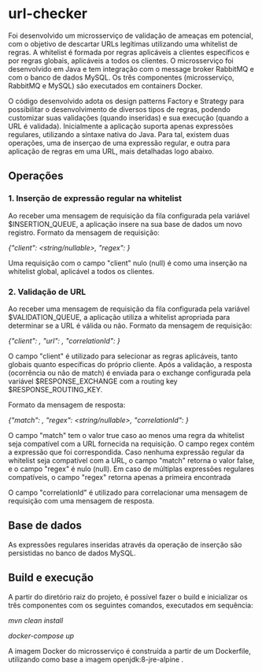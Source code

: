 # url-checker

Foi desenvolvido um microsserviço de validação de ameaças em potencial, com o objetivo de descartar URLs legítimas utilizando uma whitelist de regras. A whitelist é formada por regras aplicáveis a clientes específicos e por regras globais, aplicáveis a todos os clientes. O microsserviço foi desenvolvido em Java e tem integração com o message broker RabbitMQ e com o banco de dados MySQL. Os três componentes (microsserviço, RabbitMQ e MySQL) são executados em containers Docker.

O código desenvolvido adota os design patterns Factory e Strategy para possibilitar o desenvolvimento de diversos tipos de regras, podendo customizar suas validações (quando inseridas) e sua execução (quando a URL é validada). Inicialmente a aplicação suporta apenas expressões regulares, utilizando a síntaxe nativa do Java. Para tal, existem duas operações, uma de inserçao de uma expressão regular, e outra para aplicação de regras em uma URL, mais detalhadas logo abaixo.

## Operações
### 1. Inserção de expressão regular na whitelist
Ao receber uma mensagem de requisição da fila configurada pela variável $INSERTION_QUEUE, a aplicação insere na sua base de dados um novo registro. Formato da mensagem de requisição:

*{"client": <string/nullable>, "regex": <string>}*

Uma requisição com o campo "client" nulo (null) é como uma inserção na whitelist global, aplicável a todos os clientes.

### 2. Validação de URL
Ao receber uma mensagem de requisição da fila configurada pela variável $VALIDATION_QUEUE, a aplicação utiliza a whitelist apropriada para determinar se a URL é válida ou não. Formato da mensagem de requisição:

*{"client": <string>, "url": <string>, "correlationId": <integer>}*

O campo "client" é utilizado para selecionar as regras aplicáveis, tanto globais quanto específicas do próprio cliente.
Após a validação, a resposta (ocorrência ou não de match) é enviada para o exchange configurada pela variável $RESPONSE_EXCHANGE com a routing key $RESPONSE_ROUTING_KEY.

Formato da mensagem de resposta:

*{"match": <boolean>, "regex": <string/nullable>, "correlationId": <integer>}*

O campo "match" tem o valor true caso ao menos uma regra da whitelist seja compatível com a URL fornecida na requisição. O campo regex contém a expressão que foi correspondida. Caso nenhuma expressão regular da whitelist seja compatível com a URL, o campo "match" retorna o valor false, e o campo "regex" é nulo (null). Em caso de múltiplas expressões regulares compatíveis, o campo "regex" retorna apenas a primeira encontrada

O campo "correlationId" é utilizado para correlacionar uma mensagem de requisição com uma mensagem de resposta.

## Base de dados
As expressões regulares inseridas através da operação de inserção são persistidas no banco de dados MySQL.

## Build e execução
A partir do diretório raiz do projeto, é possível fazer o build e inicializar os três componentes com os seguintes comandos, executados em sequência:

*mvn clean install*

*docker-compose up*

A imagem Docker do microsserviço é construída a partir de um Dockerfile, utilizando como base a imagem openjdk:8-jre-alpine .
